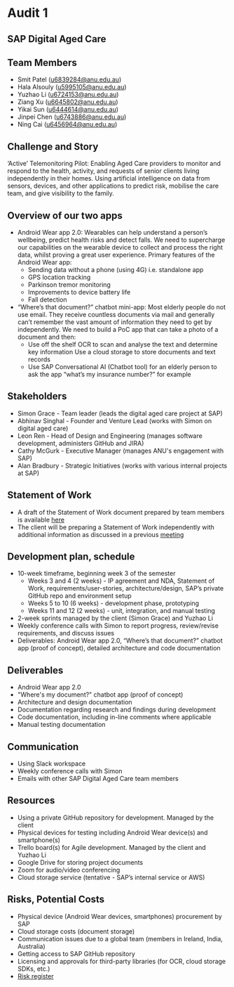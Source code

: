 # Audit 1

## SAP Digital Aged Care

## Team Members
* Smit Patel (u6839284@anu.edu.au)
* Hala Alsouly (u5995105@anu.edu.au)
* Yuzhao Li (u6724153@anu.edu.au)
* Ziang Xu (u6645802@anu.edu.au)
* Yikai Sun (u6444614@anu.edu.au)
* Jinpei Chen (u6743886@anu.edu.au)
* Ning Cai (u6456964@anu.edu.au)

## Challenge and Story
‘Active’ Telemonitoring Pilot: Enabling Aged Care providers to monitor and respond to the health, activity, and requests of senior clients living independently in their homes. Using artificial intelligence on data from sensors, devices, and other applications to predict risk, mobilise the care team, and give visibility to the family.
## Overview of our two apps
* Android Wear app 2.0: Wearables can help understand a person’s wellbeing, predict health risks and detect falls. We need to supercharge our capabilities on the wearable device to collect and process the right data, whilst proving a great user experience. Primary features of the Android Wear app:
    * Sending data without a phone (using 4G) i.e. standalone app
    * GPS location tracking
    * Parkinson tremor monitoring
     * Improvements to device battery life
     * Fall detection
* “Where’s that document?” chatbot mini-app: Most elderly people do not use email. They receive countless documents via mail and generally can’t remember the vast amount of information they need to get by independently. We need to build a PoC app that can take a photo of a document and then:  
     * Use off the shelf OCR to scan and analyse the text and determine key information Use a cloud storage to store documents and text records
     * Use SAP Conversational AI (Chatbot tool) for an elderly person to ask the app “what’s my insurance number?” for example

## Stakeholders
* Simon Grace - Team leader (leads the digital aged care project at SAP)
* Abhinav Singhal - Founder and Venture Lead (works with Simon on digital aged care)
* Leon Ren - Head of Design and Engineering (manages software development, administers GitHub and JIRA)
* Cathy McGurk - Executive Manager (manages ANU's engagement with SAP)
* Alan Bradbury - Strategic Initiatives (works with various internal projects at SAP)

## Statement of Work
* A draft of the Statement of Work document prepared by team members is available [here](https://docs.google.com/document/d/1EQXTvbllQohvQxRmt6kTLMxnqgFR5qrLN83I9oHH72s/edit?usp=sharing)
* The client will be preparing a Statement of Work independently with additional information as discussed in a previous [meeting](https://drive.google.com/open?id=1RhMwgnwSnsN3cFKq1MBUeDXbxyeNDqcR)

## Development plan, schedule
* 10-week timeframe, beginning week 3 of the semester
    * Weeks 3 and 4 (2 weeks) - IP agreement and NDA, Statement of Work, requirements/user-stories, architecture/design, SAP’s private GitHub repo and environment setup
    * Weeks 5 to 10 (6 weeks) - development phase, prototyping
    * Weeks 11 and 12 (2 weeks) - unit, integration, and manual testing
* 2-week sprints managed by the client (Simon Grace) and Yuzhao Li
* Weekly conference calls with Simon to report progress, review/revise requirements, and discuss issues
* Deliverables: Android Wear app 2.0, “Where’s that document?” chatbot app (proof of concept), detailed architecture and code documentation

## Deliverables
* Android Wear app 2.0
* "Where's my document?" chatbot app (proof of concept)
* Architecture and design documentation
* Documentation regarding research and findings during development
* Code documentation, including in-line comments where applicable
* Manual testing documentation

## Communication
* Using Slack workspace
* Weekly conference calls with Simon
* Emails with other SAP Digital Aged Care team members

## Resources
* Using a private GitHub repository for development. Managed by the client
* Physical devices for testing including Android Wear device(s) and smartphone(s)
* Trello board(s) for Agile development. Managed by the client and Yuzhao Li
* Google Drive for storing project documents
* Zoom for audio/video conferencing
* Cloud storage service (tentative - SAP’s internal service or AWS)

## Risks, Potential Costs
* Physical device (Android Wear devices, smartphones) procurement by SAP
* Cloud storage costs (document storage)
* Communication issues due to a global team (members in Ireland, India, Australia)
* Getting access to SAP GitHub repository
* Licensing and approvals for third-party libraries (for OCR, cloud storage SDKs, etc.)
* [Risk register](https://docs.google.com/spreadsheets/d/1bk8ooR6tqfAQXfUt8OAQKlaZAj1Er4ufeNuLKyR5vz0/edit?usp=sharing)
